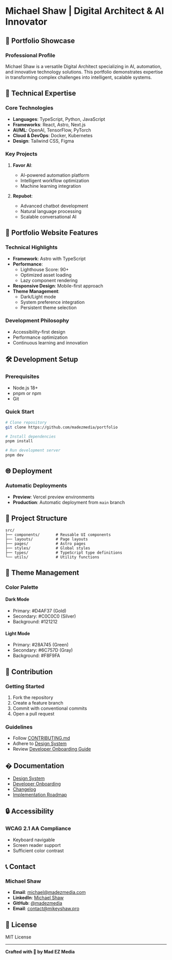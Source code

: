 # Michael Shaw | Digital Architect & AI Innovator

## 🚀 Portfolio Showcase

### Professional Profile
Michael Shaw is a versatile Digital Architect specializing in AI, automation, and innovative technology solutions. This portfolio demonstrates expertise in transforming complex challenges into intelligent, scalable systems.

## 🔧 Technical Expertise

### Core Technologies
- **Languages**: TypeScript, Python, JavaScript
- **Frameworks**: React, Astro, Next.js
- **AI/ML**: OpenAI, TensorFlow, PyTorch
- **Cloud & DevOps**: Docker, Kubernetes
- **Design**: Tailwind CSS, Figma

### Key Projects
1. **Favor AI**: 
   - AI-powered automation platform
   - Intelligent workflow optimization
   - Machine learning integration

2. **Repubot**: 
   - Advanced chatbot development
   - Natural language processing
   - Scalable conversational AI

## 🌟 Portfolio Website Features

### Technical Highlights
- **Framework**: Astro with TypeScript
- **Performance**: 
  - Lighthouse Score: 90+ 
  - Optimized asset loading
  - Lazy component rendering
- **Responsive Design**: Mobile-first approach
- **Theme Management**: 
  - Dark/Light mode
  - System preference integration
  - Persistent theme selection

### Development Philosophy
- Accessibility-first design
- Performance optimization
- Continuous learning and innovation

## 🛠 Development Setup

### Prerequisites
- Node.js 18+
- pnpm or npm
- Git

### Quick Start
```bash
# Clone repository
git clone https://github.com/madezmedia/portfolio

# Install dependencies
pnpm install

# Run development server
pnpm dev
```

## 🌐 Deployment

### Automatic Deployments
- **Preview**: Vercel preview environments
- **Production**: Automatic deployment from `main` branch

## 📂 Project Structure
```
src/
├── components/       # Reusable UI components
├── layouts/          # Page layouts
├── pages/            # Astro pages
├── styles/           # Global styles
├── types/            # TypeScript type definitions
└── utils/            # Utility functions
```

## 🎨 Theme Management

### Color Palette
#### Dark Mode
- Primary: #D4AF37 (Gold)
- Secondary: #C0C0C0 (Silver)
- Background: #121212

#### Light Mode
- Primary: #28A745 (Green)
- Secondary: #6C757D (Gray)
- Background: #F8F9FA

## 🤝 Contribution

### Getting Started
1. Fork the repository
2. Create a feature branch
3. Commit with conventional commits
4. Open a pull request

### Guidelines
- Follow [CONTRIBUTING.md](CONTRIBUTING.md)
- Adhere to [Design System](DESIGN_SYSTEM.md)
- Review [Developer Onboarding Guide](DEVELOPER_ONBOARDING.md)

## � Documentation
- [Design System](DESIGN_SYSTEM.md)
- [Developer Onboarding](DEVELOPER_ONBOARDING.md)
- [Changelog](CHANGELOG.md)
- [Implementation Roadmap](PROJECT_EVOLUTION_ROADMAP.md)

## 🔒 Accessibility

### WCAG 2.1 AA Compliance
- Keyboard navigable
- Screen reader support
- Sufficient color contrast

## 📞 Contact

### Michael Shaw
- **Email**: michael@madezmedia.com
- **LinkedIn**: [Michael Shaw](https://www.linkedin.com/in/michael-shaw-clt/)
- **GitHub**: [@madezmedia](https://github.com/madezmedia)
- **Email**: contact@mikeyshaw.pro

## 📜 License
MIT License

---

**Crafted with 💖 by Mad EZ Media**
